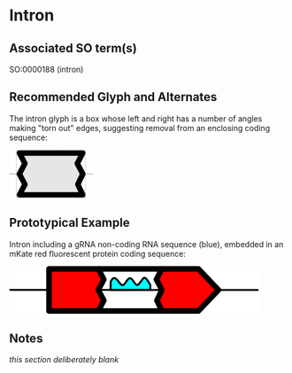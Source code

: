 # Intron

## Associated SO term(s)
SO:0000188 (intron)

## Recommended Glyph and Alternates
The intron glyph is a box whose left and right has a number of angles making "torn out" edges, suggesting removal from an enclosing coding sequence:

![glyph specification](intron-specification.png)

## Prototypical Example

Intron including a gRNA non-coding RNA sequence (blue), embedded in an mKate red fluorescent protein coding sequence:

![example](intron-example.png)

## Notes
*this section deliberately blank*
